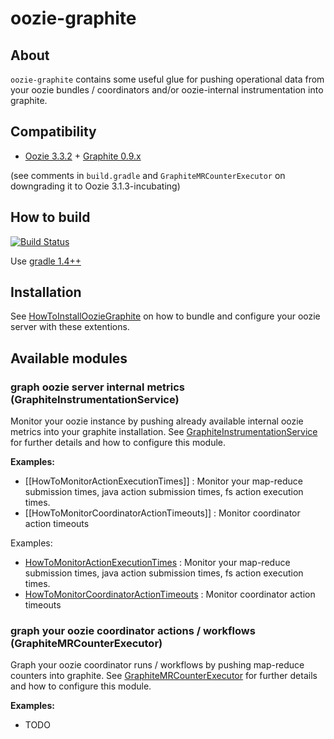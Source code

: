 
# oozie-graphite

## About

`oozie-graphite` contains some useful glue for pushing operational data from your oozie bundles / coordinators 
and/or oozie-internal instrumentation into graphite. 

## Compatibility

* [Oozie 3.3.2](http://oozie.apache.org/) + [Graphite 0.9.x](http://graphite.readthedocs.org/en/0.9.10)
 
(see comments in `build.gradle` and `GraphiteMRCounterExecutor` on downgrading it to Oozie 3.1.3-incubating)

## How to build

[![Build Status](https://travis-ci.org/syscrest/oozie-graphite.png)](https://travis-ci.org/syscrest/oozie-graphite)

Use [gradle 1.4++](http://www.gradle.org/downloads)

## Installation

See [HowToInstallOozieGraphite](https://github.com/syscrest/oozie-graphite/wiki/HowToInstallOozieGraphite) on how to bundle and configure your oozie server with these extentions.

## Available modules

### graph oozie server internal metrics (GraphiteInstrumentationService)

Monitor your oozie instance by pushing already available internal oozie metrics into your graphite installation. See [GraphiteInstrumentationService](https://github.com/syscrest/oozie-graphite/wiki/GraphiteInstrumentationService) for further details and how to configure this module.

__Examples:__

* [[HowToMonitorActionExecutionTimes]] : Monitor your map-reduce submission times, java action submission times, fs action execution times.
* [[HowToMonitorCoordinatorActionTimeouts]] : Monitor coordinator action timeouts


Examples:

* [HowToMonitorActionExecutionTimes](https://github.com/syscrest/oozie-graphite/wiki/HowToMonitorActionExecutionTimes) : Monitor your map-reduce submission times, java action submission times, fs action execution times.
* [HowToMonitorCoordinatorActionTimeouts](https://github.com/syscrest/oozie-graphite/wiki/HowToMonitorCoordinatorActionTimeouts) : Monitor coordinator action timeouts


### graph your oozie coordinator actions / workflows (GraphiteMRCounterExecutor)


Graph your oozie coordinator runs / workflows by pushing map-reduce counters into graphite. See [GraphiteMRCounterExecutor](https://github.com/syscrest/oozie-graphite/wiki/GraphiteMRCounterExecutor) for further details and how to configure this module.

__Examples:__

 * TODO

